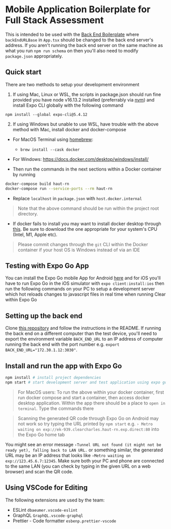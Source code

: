 # Mobile Application Boilerplate for Full Stack Assessment

This is intended to be used with the [Back End Boilerplate](https://github.com/Haut-Technologies/back-end-boilerplate) where `backEndURLBase` in `App.tsx` should be changed to the back end server's address. If you aren't running the back end server on the same machine as what you run `npm run schema` on then you'll also need to modify `package.json` appropriately.

## Quick start

There are two methods to setup your development environment

1. If using Mac, Linux or WSL, the scripts in package.json should run fine provided you have node v16.13.2 installed (preferrably via [nvm](https://github.com/nvm-sh/nvm)) and install Expo CLI globally with the following command

```
npm install --global expo-cli@5.4.12
```

2. If using Windows but unable to use WSL, have trouble with the above method with Mac, install docker and docker-compose

- For MacOS Terminal using [homebrew](https://brew.sh/):
  - `brew install --cask docker`
- For Windows: https://docs.docker.com/desktop/windows/install/

- Then run the commands in the next sections within a Docker container by running

```sh
docker-compose build haut-rn
docker-compose run --service-ports --rm haut-rn
```

- Replace `localhost` in `package.json` with `host.docker.internal`

> Note that the above command should be run within the project root directory.

- If docker fails to install you may want to install docker desktop through [this](https://www.docker.com/products/docker-desktop/). Be sure to download the one appropriate for your system's CPU (Intel, M1, Apple etc).

> Please commit changes through the `git` CLI within the Docker container if your host OS is Windows instead of via an IDE

## Testing with Expo Go App

You can install the Expo Go mobile App for Android [here](https://m.apkpure.com/expo/host.exp.exponent/download/181-APK-85457c141dc69b6f8a220cda66f2a933) and for iOS you'll have to run Expo Go in the iOS simulator with `expo client:install:ios` then run the following commands on your PC to setup a development server which hot reloads changes to javascript files in real time when running Clear within Expo Go

## Setting up the back end

Clone [this repository](https://github.com/Haut-Technologies/back-end-boilerplate) and follow the instructions in the README. If running the back end on a different computer than the test device, you'll need to export the environment variable `BACK_END_URL` to an IP address of computer running the back end with the port number e.g. `export BACK_END_URL="172.30.1.12:3030"`.

## Install and run the app with Expo Go

```sh
npm install # install project dependencies
npm start # start development server and test application using expo go mobile app
```

> For MacOS users: To run the above within your docker container, first run docker compose and start a container, then access docker desktop application. Within the app there should be a place to `open in terminal`. Type the commands there

> Scanning the generated QR code through Expo Go on Android may not work so try typing the URL printed by `npm start` e.g.
> `› Metro waiting on exp://ek-939.clearcharles.haut-rn.exp.direct:80` into the Expo Go home tab

You might see an error message `›Tunnel URL not found (it might not be ready yet), falling back to LAN URL.` or something similar, the generated URL may be an IP address that looks like `›Metro waiting on exp://123.45.6.7:12345`. Make sure both your PC and phone are connected to the same LAN (you can check by typing in the given URL on a web browser) and scan the QR code.

## Using VSCode for Editing

The following extensions are used by the team:

- ESLint `dbaeumer.vscode-eslint`
- GraphQL `GraphQL.vscode-graphql`
- Prettier - Code formatter `esbenp.prettier-vscode`
